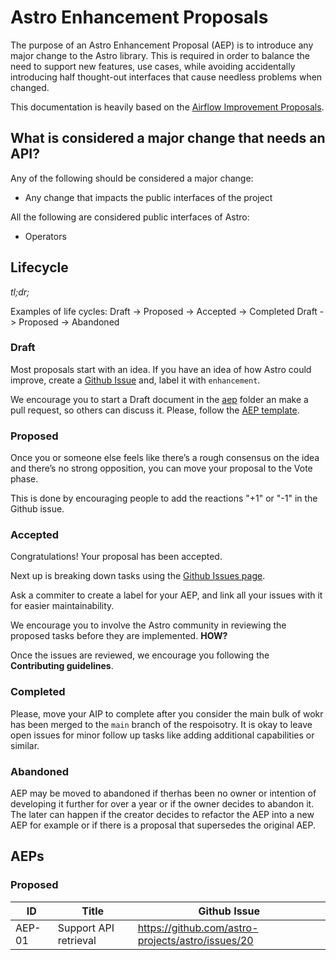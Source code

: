# Astro Enhancement Proposals

The purpose of an Astro Enhancement Proposal (AEP) is to introduce any major change to the Astro library.
This is required in order to balance the need to support new features, use cases, while avoiding
accidentally introducing half thought-out interfaces that cause needless problems when changed.

This documentation is heavily based on the [Airflow Improvement Proposals](https://cwiki.apache.org/confluence/display/AIRFLOW/Airflow+Improvements+Proposals).


## What is considered a major change that needs an API?

Any of the following should be considered a major change:
* Any change that impacts the public interfaces of the project

All the following are considered public interfaces of Astro:
* Operators


## Lifecycle

*tl;dr;*

Examples of life cycles:
Draft -> Proposed -> Accepted -> Completed
Draft -> Proposed -> Abandoned

### Draft

Most proposals start with an idea. If you have an idea of how Astro could improve,
create a [Github Issue](https://github.com/astro-projects/astro/issues/new) and,
label it with `enhancement`.

We encourage you to start a Draft document in the [aep](.) folder an make a pull request,
so others can discuss it. Please, follow the [AEP template](./AEP-template.md).

### Proposed

Once you or someone else feels like there’s a rough consensus on the idea and 
there’s no strong opposition, you can move your proposal to the Vote phase.

This is done by encouraging people to add the reactions "+1" or "-1" in the Github issue.

### Accepted

Congratulations! Your proposal has been accepted. 

Next up is breaking down tasks using
the [Github Issues page](https://github.com/astro-projects/astro/issues/new).

Ask a commiter to create a label for your AEP, and link all your issues with it for easier
maintainability.

We encourage you to involve the Astro community in reviewing the proposed tasks before they are
implemented. **HOW?**

Once the issues are reviewed, we encourage you following the **Contributing guidelines**.

### Completed

Please, move your AIP to complete after you consider the main bulk of wokr has been merged to
the `main` branch of the respoisotry. It is okay to leave open issues for minor follow up tasks
like adding additional capabilities or similar.

### Abandoned

AEP may be moved to abandoned if therhas been no owner or intention of developing it further for
over a year or if the owner decides to abandon it. The later can happen if the creator decides to
refactor the AEP into a new AEP for example or if there is a proposal that supersedes the original AEP.


## AEPs

### Proposed 

| ID         | Title                     | Github Issue                                       |
| ---------- | ------------------------- | -------------------------------------------------- |
| AEP-01     | Support API retrieval     | https://github.com/astro-projects/astro/issues/20  |
